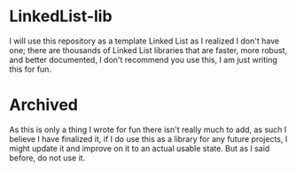 # LinkedList-lib

I will use this repository as a template Linked List as I realized I don't have one; there are thousands of Linked List libraries that are faster, more robust, and better documented, I don't recommend you use this, I am just writing this for fun.

# Archived

As this is only a thing I wrote for fun there isn't really much to add, as such I believe I have finalized it, if I do use this as a library for any future projects, I might update it and improve on it to an actual usable state. But as I said before, do not use it.
